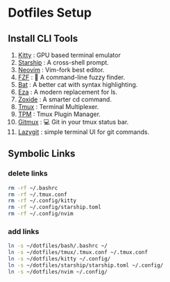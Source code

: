 # Dotfiles Setup

## Install CLI Tools
1. [Kitty](https://sw.kovidgoyal.net/kitty/binary/) : GPU based terminal emulator
1. [Starship](https://starship.rs/) : A cross-shell prompt.
1. [Neovim](https://github.com/neovim/neovim) : Vim-fork best editor.
1. [FZF](https://github.com/junegunn/fzf) : 🌸 A command-line fuzzy finder.
1. [Bat](https://github.com/sharkdp/bat) : A better cat with syntax highlighting.
1. [Eza](https://github.com/eza-community/eza) : A modern replacement for ls.
1. [Zoxide](https://github.com/ajeetdsouza/zoxide) : A smarter cd command.
1. [Tmux](https://github.com/tmux/tmux) : Terminal Multiplexer.
1. [TPM](https://github.com/tmux-plugins/tpm) : Tmux Plugin Manager.
1. [Gitmux](https://github.com/arl/gitmux) : 💻 Git in your tmux status bar.
1. [Lazygit](https://github.com/jesseduffield/lazygit) : simple terminal UI for git commands.


## Symbolic Links

### delete links
```bash
rm -rf ~/.bashrc
rm -rf ~/.tmux.conf
rm -rf ~/.config/kitty
rm -rf ~/.config/starship.toml
rm -rf ~/.config/nvim
```
### add links
```bash
ln -s ~/dotfiles/bash/.bashrc ~/
ln -s ~/dotfiles/tmux/.tmux.conf ~/.tmux.conf
ln -s ~/dotfiles/kitty ~/.config/
ln -s ~/dotfiles/starship/starship.toml ~/.config/
ln -s ~/dotfiles/nvim ~/.config/
```
